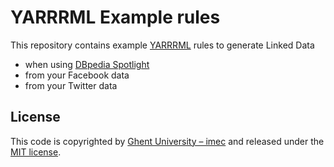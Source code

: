 # YARRRML Example rules

This repository contains example [YARRRML](https://w3id.org/yarrrml) rules to generate Linked Data

- when using [DBpedia Spotlight](https://www.dbpedia-spotlight.org/)
- from your Facebook data
- from your Twitter data

## License

This code is copyrighted by [Ghent University – imec](http://idlab.ugent.be/) and released under the [MIT license](http://opensource.org/licenses/MIT).
